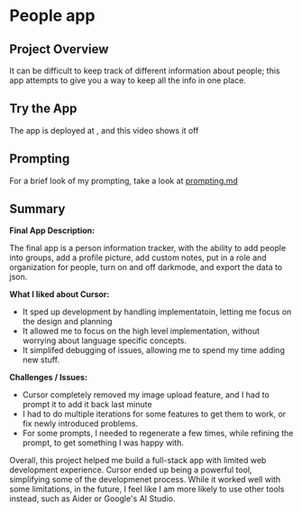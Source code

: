 # People app
## Project Overview
It can be difficult to keep track of different information about people; this app attempts to give you a way to keep all the info in one place.


## Try the App

The app is deployed at <link>, and this video shows it off <link>


## Prompting
For a brief look of my prompting, take a look at [prompting.md](prompting.md)

## Summary

**Final App Description:**

The final app is a person information tracker, with the ability to add people into groups, add a profile picture, add custom notes, put in a role and organization for people, turn on and off darkmode, and export the data to json.

**What I liked about Cursor:**

- It sped up development by handling implementatoin, letting me focus on the design and planning
- It allowed me to focus on the high level implementation, without worrying about language specific concepts.
- It simplifed debugging of issues, allowing me to spend my time adding new stuff.

**Challenges / Issues:**

- Cursor completely removed my image upload feature, and I had to prompt it to add it back last minute
- I had to do multiple iterations for some features to get them to work, or fix newly introduced problems.
- For some prompts, I needed to regenerate a few times, while refining the prompt, to get something I was happy with.


Overall, this project helped me build a full-stack app with limited web development experience. Cursor ended up being a powerful tool, simplifying some of the developmenet process. While it worked well with some limitations, in the future, I feel like I am more likely to use other tools instead, such as Aider or Google's AI Studio.